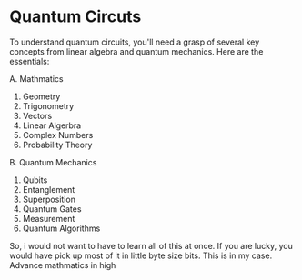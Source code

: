 # Quantum Circuts

To understand quantum circuits, you'll need a grasp
of several key concepts from linear algebra and 
quantum mechanics.  Here are the essentials:


A. Mathmatics

  1. Geometry
  2. Trigonometry
  3. Vectors
  4. Linear Algerbra
  5. Complex Numbers
  6. Probability Theory

B. Quantum Mechanics

 1. Qubits
 2. Entanglement
 3. Superposition
 4. Quantum Gates
 5. Measurement
 6. Quantum Algorithms


 So, i would not want to have to learn all of this at once.
 If you are lucky, you would have pick up most of it in little
 byte size bits. This is in my case. Advance mathmatics in high
 
 